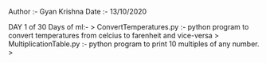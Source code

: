 Author  :- Gyan Krishna
Date    :- 13/10/2020

DAY 1 of 30 Days of ml:-
	> ConvertTemperatures.py :- python program to convert temperatures
	  			    from celcius to farenheit and vice-versa
	> MultiplicationTable.py :- python program to print 10 multiples of any
				    number.
	> 